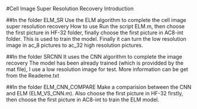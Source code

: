 #Cell Image Super Resolution Recovery Introduction

##In the folder ELM_SR
Use the ELM algorithm to complete the cell image super resolution recovery
How to use
Run the script ELM.m, then choose the first picture in HF-32 folder, finally choose the first picture in AC8-int folder. This is used to train the model. Finally it can turn the low resolution image in ac_8 pictures to ac_32 high resolution pictures. 

##In the folder SRCNN
It uses the CNN algorithm to complete the image recovery
The model has been already trained (which is providded by the mat file), I use a low resolution image for test.
 More information can be get from the Reademe.txt

##In the folder ELM_CNN_COMPARE
Make a comparision between the CNN and ELM (ELM_VS_CNN.m). Also choose the first picture in HF-32 firstly, then choose the first picture in AC8-int to train the ELM model. 
